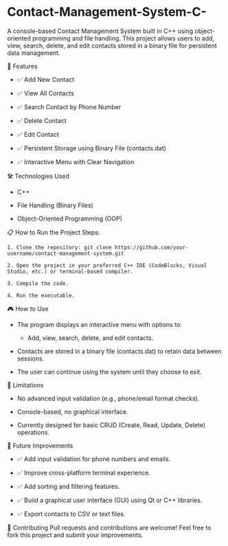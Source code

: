 # Contact-Management-System-C-
A console-based Contact Management System built in C++ using object-oriented programming and file handling. This project allows users to add, view, search, delete, and edit contacts stored in a binary file for persistent data management.

🚀 Features
+ ✅ Add New Contact

+ ✅ View All Contacts

+ ✅ Search Contact by Phone Number

+ ✅ Delete Contact

+ ✅ Edit Contact

+ ✅ Persistent Storage using Binary File (contacts.dat)

+ ✅ Interactive Menu with Clear Navigation


🛠️ Technologies Used
+ C++

+ File Handling (Binary Files)

+ Object-Oriented Programming (OOP)

📋 How to Run the Project
  Steps:
  
    1. Clone the repository: git clone https://github.com/your-username/contact-management-system.git
    
    2. Open the project in your preferred C++ IDE (CodeBlocks, Visual Studio, etc.) or terminal-based compiler.
    
    3. Compile the code.
    
    4. Run the executable.

🎮 How to Use
+ The program displays an interactive menu with options to:

    + Add, view, search, delete, and edit contacts.

+ Contacts are stored in a binary file (contacts.dat) to retain data between sessions.

+ The user can continue using the system until they choose to exit.


📌 Limitations
+ No advanced input validation (e.g., phone/email format checks).

+ Console-based, no graphical interface.

+ Currently designed for basic CRUD (Create, Read, Update, Delete) operations.


🚀 Future Improvements
+ ✅ Add input validation for phone numbers and emails.

+ ✅ Improve cross-platform terminal experience.

+ ✅ Add sorting and filtering features.

+ ✅ Build a graphical user interface (GUI) using Qt or C++ libraries.

+ ✅ Export contacts to CSV or text files.


🤝 Contributing
Pull requests and contributions are welcome!
Feel free to fork this project and submit your improvements.

